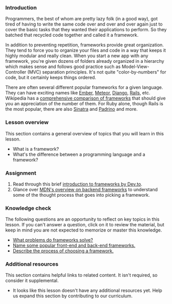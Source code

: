 ### Introduction

Programmers, the best of whom are pretty lazy folk (in a good way), got tired of having to write the same code over and over and over again just to cover the basic tasks that they wanted their applications to perform.  So they batched that recycled code together and called it a framework.

In addition to preventing repetition, frameworks provide great organization.  They tend to force you to organize your files and code in a way that keeps it highly modular and really clean.  When you start a new app with any framework, you're given dozens of folders already organized in a hierarchy which makes sense and follows good practice such as Model-View-Controller (MVC) separation principles.  It's not quite "color-by-numbers" for code, but it certainly keeps things ordered.

There are often several different popular frameworks for a given language.  They can have exciting names like [Ember](http://emberjs.com/), [Meteor](http://www.meteor.com/), [Django](https://www.djangoproject.com/), [Rails](http://rubyonrails.org/), etc.  Wikipedia has a [comprehensive comparison of frameworks](http://en.wikipedia.org/wiki/Comparison_of_web_application_frameworks) that should give you an appreciation of the number of them.  For Ruby alone, though Rails is the most popular, there are also [Sinatra](http://www.sinatrarb.com/) and [Padrino](http://www.padrinorb.com/) and more.

### Lesson overview

This section contains a general overview of topics that you will learn in this lesson.

- What is a framework?
- What's the difference between a programming language and a framework?

### Assignment

<div class="lesson-content__panel" markdown="1">

  1. Read through this brief [introduction to frameworks by Dev.to](https://dev.to/aspittel/what-is-a-web-framework-and-why-should-i-use-one-38c0).
  1. Glance over [MDN's overview on backend frameworks](https://developer.mozilla.org/en-US/docs/Learn/Server-side/First_steps/Web_frameworks) to understand some of the thought process that goes into picking a framework.

</div>

### Knowledge check

The following questions are an opportunity to reflect on key topics in this lesson. If you can't answer a question, click on it to review the material, but keep in mind you are not expected to memorize or master this knowledge.

- [What problems do frameworks solve?](https://developer.mozilla.org/en-US/docs/Learn/Server-side/First_steps/Web_frameworks#what_can_a_web_framework_do_for_you)
- [Name some popular front-end and back-end frameworks.](https://dev.to/aspittel/what-is-a-web-framework-and-why-should-i-use-one-38c0)
- [Describe the process of choosing a framework.](https://developer.mozilla.org/en-US/docs/Learn/Server-side/First_steps/Web_frameworks#how_to_select_a_web_framework)

### Additional resources

This section contains helpful links to related content. It isn't required, so consider it supplemental.

- It looks like this lesson doesn't have any additional resources yet. Help us expand this section by contributing to our curriculum.
